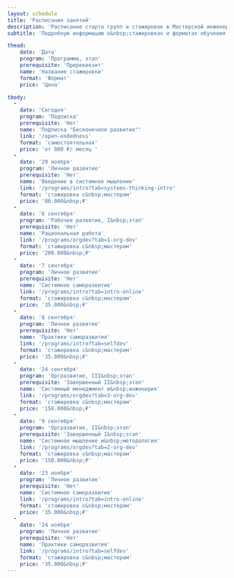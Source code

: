 ```yaml
---
layout: schedule
title: 'Расписание занятий'
description: 'Расписание старта групп и стажировок в Мастерской инженеров-менеджеров. Найдите подходящие даты для программ личного развития, рабочего развития и подписки на онлайн-курсы.'
subtitle: 'Подробную информацию о&nbsp;стажировках и форматах обучения читайте по&nbsp;ссылкам'

thead:
    date: 'Дата'
    program: 'Программа, этап'
    prerequisite: 'Пререквезит'
    name: 'Название стажировки'
    format: 'Формат'
    price: 'Цена'

tbody:
  -
    date: 'Сегодня'
    program: 'Подписка'
    prerequisite: 'Нет'
    name: 'Подписка "Бесконечное развитие"'
    link: '/open-endedness'
    format: 'самостоятельная'
    price: 'от 800 ₽/ месяц	'
  -
    date: '29 ноября'
    program: 'Личное развитие'
    prerequisite: 'Нет'
    name: 'Введение в системное мышление'
    link: '/programs/intro?tab=systems-thinking-intro'
    format: 'стажировка с&nbsp;мастером'
    price: '80.000&nbsp;₽'
  -
    date: '6 сентября'
    program: 'Рабочее развитие, I&nbsp;этап'
    prerequisite: 'Нет'
    name: 'Рациональная работа'
    link: '/programs/orgdev?tab=1-org-dev'
    format: 'стажировка с&nbsp;мастером'
    price: '200.000&nbsp;₽'
  -
    date: '7 сентября'
    program: 'Личное развитие'
    prerequisite: 'Нет'
    name: 'Системное саморазвитие'
    link: '/programs/intro?tab=intro-online'
    format: 'стажировка с&nbsp;мастером'
    price: '35.000&nbsp;₽'
  -
    date: '8 сентября'
    program: 'Личное развитие'
    prerequisite: 'Нет'
    name: 'Практики саморазвития'
    link: '/programs/intro?tab=selfdev'
    format: 'стажировка с&nbsp;мастером'
    price: '35.000&nbsp;₽'
  -
    date: '24 сентября'
    program: 'Оргразвитие, III&nbsp;этап'
    prerequisite: 'Завершенный II&nbsp;этап'
    name: 'Системный менеджмент и&nbsp;инженерия'
    link: '/programs/orgdev?tab=3-org-dev'
    format: 'стажировка с&nbsp;мастером'
    price: '150.000&nbsp;₽'
  -
    date: '9 сентября'
    program: 'Оргразвитие, II&nbsp;этап'
    prerequisite: 'Завершенный I&nbsp;этап'
    name: 'Системное мышление и&nbsp;методология'
    link: '/programs/orgdev?tab=2-org-dev'
    format: 'стажировка с&nbsp;мастером'
    price: '150.000&nbsp;₽'
  -
    date: '23 ноября'
    program: 'Личное развитие'
    prerequisite: 'Нет'
    name: 'Системное саморазвитие'
    link: '/programs/intro?tab=intro-online'
    format: 'стажировка с&nbsp;мастером'
    price: '35.000&nbsp;₽'
  -
    date: '24 ноября'
    program: 'Личное развитие'
    prerequisite: 'Нет'
    name: 'Практики саморазвития'
    link: '/programs/intro?tab=selfdev'
    format: 'стажировка с&nbsp;мастером'
    price: '35.000&nbsp;₽'
---
```

